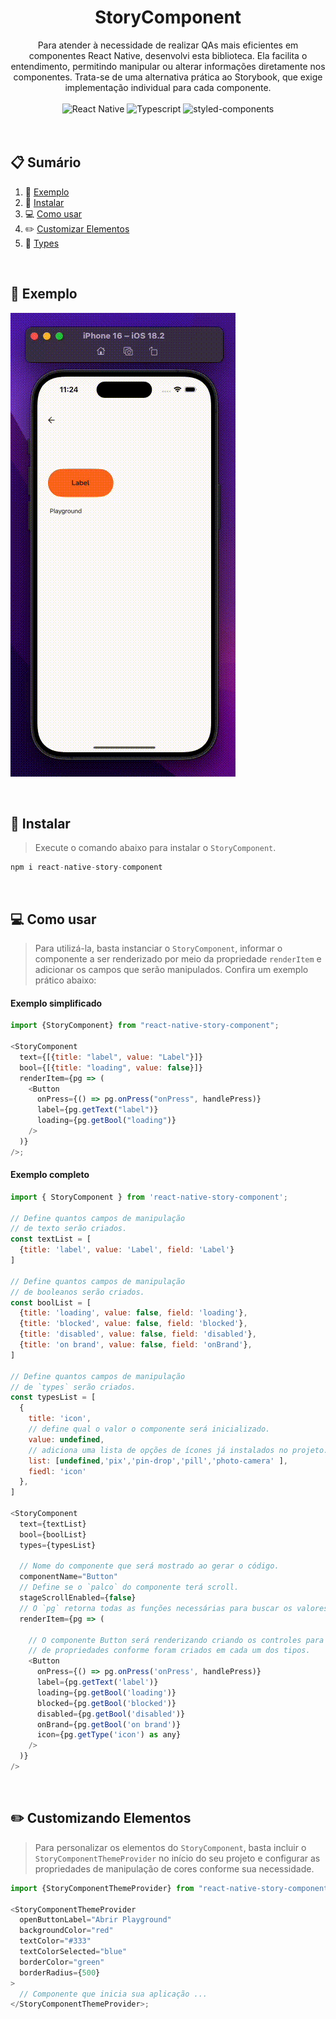 <div align="center">
  <h1 align="center">StoryComponent</h1>

  <div align="center">
     Para atender à necessidade de realizar QAs mais eficientes em componentes React Native, desenvolvi esta biblioteca. Ela facilita o entendimento, permitindo manipular ou alterar informações diretamente nos componentes. Trata-se de uma alternativa prática ao Storybook, que exige implementação individual para cada componente.  
  </div>  
<br/>     
  <div>
    <img src="https://img.shields.io/badge/React--Native@0.70.15-329bb3" alt="React Native" />
    <img src="https://img.shields.io/badge/Typescript-235a97" alt="Typescript" />
    <img src="https://img.shields.io/badge/Styled--components-d279b7" alt="styled-components" />
  </div>  
</div>
<br/><br/>

## 📋 <a name="table">Sumário</a>

1. 👔 [Exemplo](#exemplo)
2. 🍕 [Instalar](#instalar)
3. 💻 [Como usar](#como-usar)
4. ✏️ [Customizar Elementos](#customizando-elementos)
5. 🎤 [Types](./TYPES.md)

<br/>

## <a name="exemplo">👔 Exemplo</a>

![<alt-text>](./src/docfiles/storycomponent.gif)

<br/>

## <a name="instalar">🍕 Instalar</a>

> Execute o comando abaixo para instalar o `StoryComponent`.

```js
npm i react-native-story-component
```

<br/>

## <a name="como-usar">💻 Como usar</a>

> Para utilizá-la, basta instanciar o `StoryComponent`, informar o componente a ser renderizado por meio da propriedade `renderItem` e adicionar os campos que serão manipulados. Confira um exemplo prático abaixo:

#### Exemplo simplificado

```js
import {StoryComponent} from "react-native-story-component";

<StoryComponent
  text={[{title: "label", value: "Label"}]}
  bool={[{title: "loading", value: false}]}
  renderItem={pg => (
    <Button
      onPress={() => pg.onPress("onPress", handlePress)}
      label={pg.getText("label")}
      loading={pg.getBool("loading")}
    />
  )}
/>;
```

#### Exemplo completo

```js
import { StoryComponent } from 'react-native-story-component';

// Define quantos campos de manipulação
// de texto serão criados.
const textList = [
  {title: 'label', value: 'Label', field: 'Label'}
]

// Define quantos campos de manipulação
// de booleanos serão criados.
const boolList = [
  {title: 'loading', value: false, field: 'loading'},
  {title: 'blocked', value: false, field: 'blocked'},
  {title: 'disabled', value: false, field: 'disabled'},
  {title: 'on brand', value: false, field: 'onBrand'},
]

// Define quantos campos de manipulação
// de `types` serão criados.
const typesList = [
  {
    title: 'icon',
    // define qual o valor o componente será inicializado.
    value: undefined,
    // adiciona uma lista de opções de ícones já instalados no projeto.
    list: [undefined,'pix','pin-drop','pill','photo-camera' ],
    fiedl: 'icon'
  },
]

<StoryComponent
  text={textList}
  bool={boolList}
  types={typesList}

  // Nome do componente que será mostrado ao gerar o código.
  componentName="Button"
  // Define se o `palco` do componente terá scroll.
  stageScrollEnabled={false}
  // O `pg` retorna todas as funções necessárias para buscar os valores definidos no StoryComponent. Veja as opções disponíveis [aqui](#istorycontextprops).
  renderItem={pg => (

    // O componente Button será renderizando criando os controles para manipulaçãp.
    // de propriedades conforme foram criados em cada um dos tipos.
    <Button
      onPress={() => pg.onPress('onPress', handlePress)}
      label={pg.getText('label')}
      loading={pg.getBool('loading')}
      blocked={pg.getBool('blocked')}
      disabled={pg.getBool('disabled')}
      onBrand={pg.getBool('on brand')}
      icon={pg.getType('icon') as any}
    />
  )}
/>
```

<br/>

## <a name="customizando-elementos">✏️ Customizando Elementos</a>

> Para personalizar os elementos do `StoryComponent`, basta incluir o `StoryComponentThemeProvider` no início do seu projeto e configurar as propriedades de manipulação de cores conforme sua necessidade.

```js
import {StoryComponentThemeProvider} from "react-native-story-component";

<StoryComponentThemeProvider
  openButtonLabel="Abrir Playground"
  backgroundColor="red"
  textColor="#333"
  textColorSelected="blue"
  borderColor="green"
  borderRadius={500}
>
  // Componente que inicia sua aplicação ...
</StoryComponentThemeProvider>;
```
